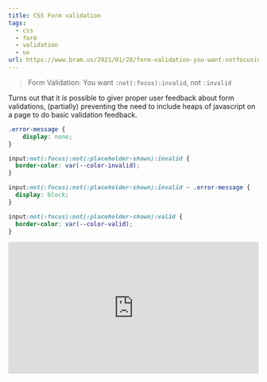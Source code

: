 ```yaml
---
title: CSS Form validation
tags:
  - css
  - form
  - validation
  - ux
url: https://www.bram.us/2021/01/28/form-validation-you-want-notfocusinvalid-not-invalid/
---
```


> Form Validation: You want `:not(:focus):invalid`, not `:invalid`

Turns out that it *is* possible to giver proper user feedback about form validations, (partially) preventing the need to include heaps of javascript on a page to do basic validation feedback.

```css
.error-message {
    display: none;
}

input:not(:focus):not(:placeholder-shown):invalid {
  border-color: var(--color-invalid);
}

input:not(:focus):not(:placeholder-shown):invalid ~ .error-message {
  display: block;
}

input:not(:focus):not(:placeholder-shown):valid {
  border-color: var(--color-valid);
}
```

<iframe height="265" style="width: 100%;" scrolling="no" title="Form Validation on Blur (4/4)" src="https://codepen.io/bramus/embed/preview/ExNYBOK?height=265&theme-id=dark&default-tab=css,result" frameborder="no" loading="lazy" allowtransparency="true" allowfullscreen="true">
  See the Pen <a href='https://codepen.io/bramus/pen/ExNYBOK'>Form Validation on Blur (4/4)</a> by Bramus
  (<a href='https://codepen.io/bramus'>@bramus</a>) on <a href='https://codepen.io'>CodePen</a>.
</iframe>